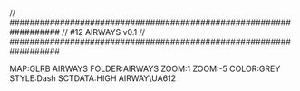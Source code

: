 // ##################################################################
//                 #12 AIRWAYS v0.1
// ##################################################################

MAP:GLRB AIRWAYS
FOLDER:AIRWAYS
ZOOM:1
ZOOM:-5
COLOR:GREY
STYLE:Dash
SCTDATA:HIGH AIRWAY\UA612